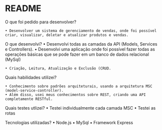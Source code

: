 # README 

O que foi pedido para desenvolver?

    • Desenvolver um sistema de gerenciamento de vendas, onde foi possível criar, visualizar, deletar e atualizar produtos e vendas.

O que desenvolvi?
    • Desenvolvi todas as camadas da API (Models, Services e Controllers).
    • Desenvolvi uma aplicação onde foi possível fazer todas as operações básicas que se pode fazer em um banco de dados relacional (MySql)
      
    • Criação, Leitura, Atualização e Exclusão (CRUD.


Quais habilidades utilizei?

    • Conhecimento sobre padrões arquiteturais, usando a arquitetura MSC (model-service-controller). 
    • Além disso, usei meus conhecimentos sobre REST, criando uma API completamente RESTful.
Quais testes utlizei?
    • Testei individualmente cada camada MSC
    • Testei as rotas

Tecnologias utilizadas?
    • Node.js
    • MySql
    • Framework Express

